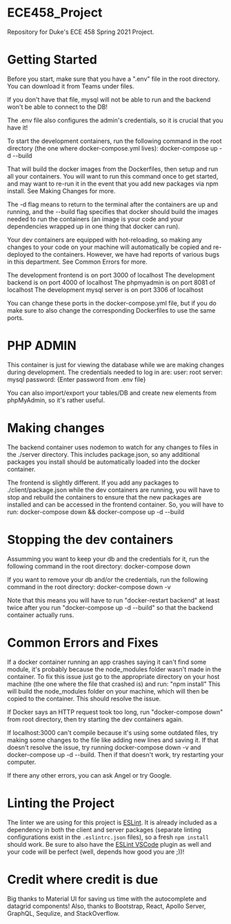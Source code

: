 # ECE458_Project

Repository for Duke's ECE 458 Spring 2021 Project.

# Getting Started

Before you start, make sure that you have a ".env" file in the root directory. You can download it from Teams under files.

If you don't have that file, mysql will not be able to run and the backend won't be able to connect to the DB!

The .env file also configures the admin's credentials, so it is crucial that you have it!

To start the development containers, run the following command in the root directory (the one where docker-compose.yml lives):
docker-compose up -d --build

That will build the docker images from the Dockerfiles, then setup and run all your containers. You will want to run this command once to get started, and may want to re-run it in the event that you add new packages via npm install. See Making Changes for more.

The -d flag means to return to the terminal after the containers are up and running, and the --build flag specifies that docker should build the images needed to run the containers (an image is your code and your dependencies wrapped up in one thing that docker can run).

Your dev containers are equipped with hot-reloading, so making any changes to your code on your machine will
automatically be copied and re-deployed to the containers. However, we have had reports of various bugs in this department. See Common Errors for more.

The development frontend is on port 3000 of localhost
The development backend is on port 4000 of localhost
The phpmyadmin is on port 8081 of localhost
The development mysql server is on port 3306 of localhost

You can change these ports in the docker-compose.yml file, but if you do make sure to also change the corresponding Dockerfiles to use the same ports.

# PHP ADMIN

This container is just for viewing the database while we are making changes during development. The credentials needed to log in are:
user: root
server: mysql
password: {Enter password from .env file}

You can also import/export your tables/DB and create new elements from phpMyAdmin, so it's rather useful.

# Making changes

The backend container uses nodemon to watch for any changes to files in the ./server directory. This includes package.json, so
any additional packages you install should be automatically loaded into the docker container.

The frontend is slightly different. If you add any packages to ./client/package.json while the dev containers are running, you will have to stop and rebuild the containers to ensure that the new packages are installed and can be accessed in the frontend container. So, you will have to run:
docker-compose down && docker-compose up -d --build

# Stopping the dev containers

Assumming you want to keep your db and the credentials for it, run the following command in the root directory:
docker-compose down

If you want to remove your db and/or the credentials, run the following command in the root directory:
docker-compose down -v

Note that this means you will have to run "docker-restart backend" at least twice after you run "docker-compose up -d --build" so that the backend container actually
runs.

# Common Errors and Fixes

If a docker container running an app crashes saying it can't find some module, it's probably because the node_modules folder wasn't
made in the container. To fix this issue just go to the appropriate directory on your host machine (the one where the file that crashed is) and run:
"npm install"
This will build the node_modules folder on your machine, which will then be copied to the container. This should resolve the issue.

If Docker says an HTTP request took too long, run "docker-compose down" from root directory, then try starting the dev containers again.

If localhost:3000 can't compile because it's using some outdated files, try making some changes to the file like adding new lines and saving it. If that doesn't resolve the issue, try running docker-compose down -v and docker-compose up -d --build. Then if that doesn't work, try restarting your computer.

If there any other errors, you can ask Angel or try Google.

# Linting the Project
The linter we are using for this project is [ESLint](https://eslint.org/). It is already included as a dependency in both the client and server packages (separate linting configurations exist in the `.eslintrc.json` files), so a fresh `npm install` should work. Be sure to also have the [ESLint VSCode](https://eslint.org/) plugin as well and your code will be perfect (well, depends how good you are ;))!

# Credit where credit is due
Big thanks to Material UI for saving us time with the autocomplete and datagrid components! Also, thanks to Bootstrap, React, Apollo Server, GraphQL, Sequlize, and StackOverflow. 